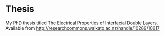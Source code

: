 Thesis
======

My PhD thesis titled The Electrical Properties of Interfacial Double Layers.
Available from http://researchcommons.waikato.ac.nz/handle/10289/10617

